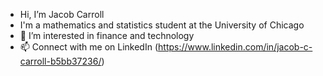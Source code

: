 - Hi, I’m Jacob Carroll
- I'm a mathematics and statistics student at the University of Chicago
- 👀 I’m interested in finance and technology
- 📫 Connect with me on LinkedIn (https://www.linkedin.com/in/jacob-c-carroll-b5bb37236/)

<!---
JacobCCarroll/JacobCCarroll is a ✨ special ✨ repository because its `README.md` (this file) appears on your GitHub profile.
You can click the Preview link to take a look at your changes.
--->
